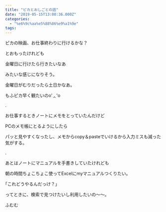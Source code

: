 ```yaml
---
title: "ピカとおしごとの話"
date: "2019-05-15T13:00:36.000Z"
categories: 
  - "%e6%9c%aa%e5%88%86%e9%a1%9e"
tags: 
---
```


ピカの映画、お仕事終わりに行けるかな？

とおもったけれども

金曜日に行けたら行きたいなあ

みたいな感じになりそう。

金曜日がむりだったら土日かなあ。

もふピカ早く観たいのo'ᆺ'o

.

お仕事するときノートにメモをとっていたんだけど

PCのメモ帳にとるようにしたら

パッと見やすくなったし、メモからcopy＆pasteでいけるから入力ミスも減った気がする。

.

あとはノートにマニュアルを手書きしていたけれども

朝の時間ちょこちょこ使ってExcelにmyマニュアルつくりたい。

｢これどうやるんだっけ？｣

ってときに、検索で見つけたいし利用したいの〜〜。

ふむむ
